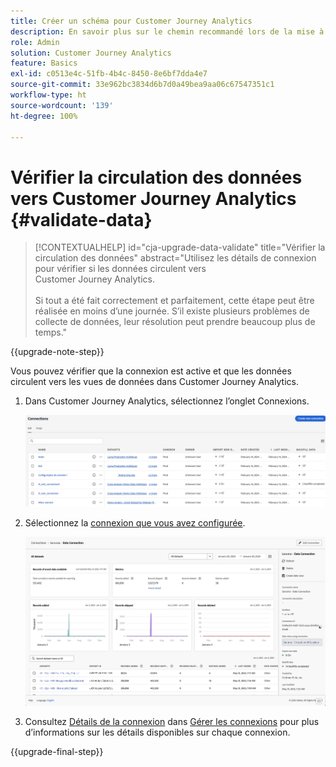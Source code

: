 ```yaml
---
title: Créer un schéma pour Customer Journey Analytics
description: En savoir plus sur le chemin recommandé lors de la mise à niveau à partir d’Adobe Analytics vers Customer Journey Analytics
role: Admin
solution: Customer Journey Analytics
feature: Basics
exl-id: c0513e4c-51fb-4b4c-8450-8e6bf7dda4e7
source-git-commit: 33e962bc3834d6b7d0a49bea9aa06c67547351c1
workflow-type: ht
source-wordcount: '139'
ht-degree: 100%

---
```


# Vérifier la circulation des données vers Customer Journey Analytics {#validate-data}

<!-- markdownlint-disable MD034 -->

>[!CONTEXTUALHELP]
>id="cja-upgrade-data-validate"
>title="Vérifier la circulation des données"
>abstract="Utilisez les détails de connexion pour vérifier si les données circulent vers Customer Journey Analytics.<br><br>Si tout a été fait correctement et parfaitement, cette étape peut être réalisée en moins d’une journée. S’il existe plusieurs problèmes de collecte de données, leur résolution peut prendre beaucoup plus de temps."

<!-- markdownlint-enable MD034 -->

{{upgrade-note-step}}

Vous pouvez vérifier que la connexion est active et que les données circulent vers les vues de données dans Customer Journey Analytics.

1. Dans Customer Journey Analytics, sélectionnez l’onglet Connexions.

   ![Vue en liste](assets/list-view.png)

1. Sélectionnez la [connexion que vous avez configurée](/help/getting-started/cja-upgrade/cja-upgrade-connection.md).

   ![Fenêtre Tous les jeux de données présentant les widgets et les paramètres](assets/conn-details.png)

1. Consultez [Détails de la connexion](/help/connections/manage-connections.md#manage-connections) dans [Gérer les connexions](/help/connections/manage-connections.md) pour plus d’informations sur les détails disponibles sur chaque connexion.

{{upgrade-final-step}}

<!-- Should we duplicate the content here or single source it with /help/connections/manage-connections.md -->
